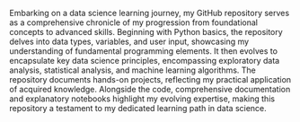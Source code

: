 Embarking on a data science learning journey, my GitHub repository serves as a comprehensive chronicle of my progression from foundational concepts to advanced skills. Beginning with Python basics, the repository delves into data types, variables, and user input, showcasing my understanding of fundamental programming elements. It then evolves to encapsulate key data science principles, encompassing exploratory data analysis, statistical analysis, and machine learning algorithms. The repository documents hands-on projects, reflecting my practical application of acquired knowledge. Alongside the code, comprehensive documentation and explanatory notebooks highlight my evolving expertise, making this repository a testament to my dedicated learning path in data science.



